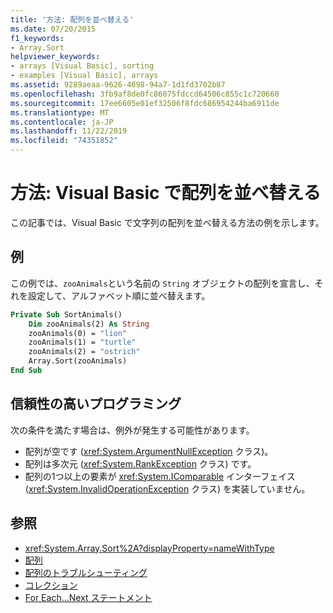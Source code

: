 ```yaml
---
title: '方法: 配列を並べ替える'
ms.date: 07/20/2015
f1_keywords:
- Array.Sort
helpviewer_keywords:
- arrays [Visual Basic], sorting
- examples [Visual Basic], arrays
ms.assetid: 9289aeaa-9626-4698-94a7-1d1fd3702b87
ms.openlocfilehash: 3fb9af8de0fc86075fdccd64506c855c1c720660
ms.sourcegitcommit: 17ee6605e01ef32506f8fdc686954244ba6911de
ms.translationtype: MT
ms.contentlocale: ja-JP
ms.lasthandoff: 11/22/2019
ms.locfileid: "74351852"
---
```

# <a name="how-to-sort-an-array-in-visual-basic"></a>方法: Visual Basic で配列を並べ替える

この記事では、Visual Basic で文字列の配列を並べ替える方法の例を示します。

## <a name="example"></a>例

この例では、`zooAnimals`という名前の `String` オブジェクトの配列を宣言し、それを設定して、アルファベット順に並べ替えます。
  
```vb
Private Sub SortAnimals()
    Dim zooAnimals(2) As String
    zooAnimals(0) = "lion"
    zooAnimals(1) = "turtle"
    zooAnimals(2) = "ostrich"
    Array.Sort(zooAnimals)
End Sub
```

## <a name="robust-programming"></a>信頼性の高いプログラミング

次の条件を満たす場合は、例外が発生する可能性があります。

- 配列が空です (<xref:System.ArgumentNullException> クラス)。
- 配列は多次元 (<xref:System.RankException> クラス) です。
- 配列の1つ以上の要素が <xref:System.IComparable> インターフェイス (<xref:System.InvalidOperationException> クラス) を実装していません。

## <a name="see-also"></a>参照

- <xref:System.Array.Sort%2A?displayProperty=nameWithType>
- [配列](index.md)
- [配列のトラブルシューティング](troubleshooting-arrays.md)
- [コレクション](../../concepts/collections.md)
- [For Each...Next ステートメント](../../../language-reference/statements/for-each-next-statement.md)
